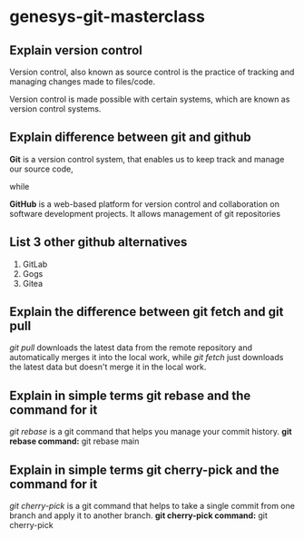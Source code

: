 # genesys-git-masterclass


## Explain version control

Version control, also known as source control is the practice of tracking and managing changes made to files/code.

Version control is made possible with certain systems, which are known as version control systems.


## Explain difference between git and github

**Git** is a version control system, that enables us to keep track and manage our source code,

while 

**GitHub** is a web-based platform for version control and collaboration on software development projects. It allows management of git repositories


## List 3 other github alternatives

1. GitLab
2. Gogs
3. Gitea


## Explain the difference between git fetch and git pull

*git pull* downloads the latest data from the remote repository and automatically merges it into the local work, while *git fetch* just downloads the latest data but doesn't merge it in the local work.


## Explain in simple terms git rebase and the command for it

*git rebase* is a git command that helps you manage your commit history.
**git rebase command:** git rebase main


## Explain in simple terms git cherry-pick and the command for it

*git cherry-pick* is a git command that helps to take a single commit from one branch and apply it to another branch.
**git cherry-pick command:** git cherry-pick <commit-hash>